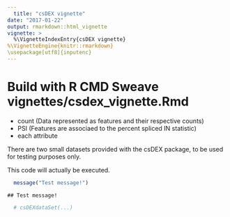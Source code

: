 ```yaml
---
  title: "csDEX vignette"
date: "2017-01-22"
output: rmarkdown::html_vignette
vignette: >
  %\VignetteIndexEntry{csDEX vignette}
%\VignetteEngine{knitr::rmarkdown}
\usepackage[utf8]{inputenc}
---
```

  
# Build with R CMD Sweave vignettes/csdex_vignette.Rmd
  
* count (Data represented as features and their respective counts)
* PSI (Features are associaed to the percent spliced IN statistic)
* each attribute

There are two small datasets provided with the csDEX package, to be used for testing purposes only.

This code will actually be executed.

```r
  message("Test message!")
```

```
## Test message!
```

```r
  # csDEXdataSet(...)
```
